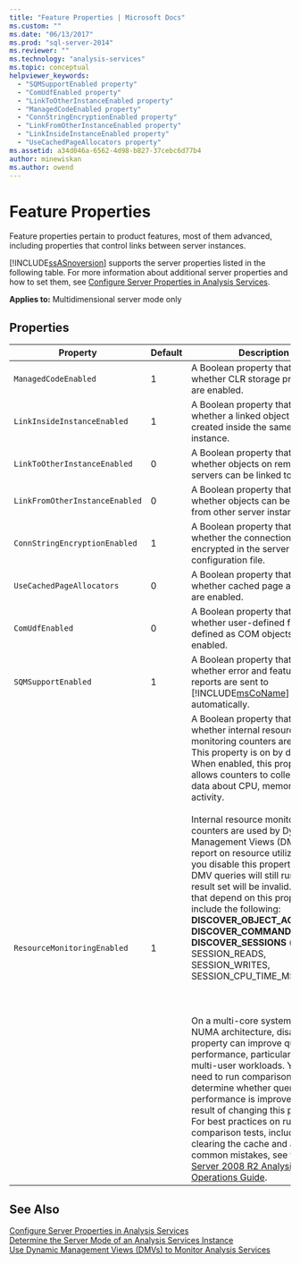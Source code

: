```yaml
---
title: "Feature Properties | Microsoft Docs"
ms.custom: ""
ms.date: "06/13/2017"
ms.prod: "sql-server-2014"
ms.reviewer: ""
ms.technology: "analysis-services"
ms.topic: conceptual
helpviewer_keywords: 
  - "SQMSupportEnabled property"
  - "ComUdfEnabled property"
  - "LinkToOtherInstanceEnabled property"
  - "ManagedCodeEnabled property"
  - "ConnStringEncryptionEnabled property"
  - "LinkFromOtherInstanceEnabled property"
  - "LinkInsideInstanceEnabled property"
  - "UseCachedPageAllocators property"
ms.assetid: a34d046a-6562-4d98-b827-37cebc6d77b4
author: minewiskan
ms.author: owend
---
```

# Feature Properties
  Feature properties pertain to product features, most of them advanced, including properties that control links between server instances.  
  
 [!INCLUDE[ssASnoversion](../../includes/ssasnoversion-md.md)] supports the server properties listed in the following table. For more information about additional server properties and how to set them, see [Configure Server Properties in Analysis Services](server-properties-in-analysis-services.md).  
  
 **Applies to:** Multidimensional server mode only  
  
## Properties  
  
|Property|Default|Description|  
|--------------|-------------|-----------------|  
|`ManagedCodeEnabled`|1|A Boolean property that indicates whether CLR storage procedures are enabled.|  
|`LinkInsideInstanceEnabled`|1|A Boolean property that indicates whether a linked object can be created inside the same server instance.|  
|`LinkToOtherInstanceEnabled`|0|A Boolean property that indicates whether objects on remote servers can be linked to.|  
|`LinkFromOtherInstanceEnabled`|0|A Boolean property that indicates whether objects can be linked to from other server instances.|  
|`ConnStringEncryptionEnabled`|1|A Boolean property that indicates whether the connection string is encrypted in the server configuration file.|  
|`UseCachedPageAllocators`|0|A Boolean property that indicates whether cached page allocators are enabled.|  
|`ComUdfEnabled`|0|A Boolean property that indicates whether user-defined functions defined as COM objects are enabled.|  
|`SQMSupportEnabled`|1|A Boolean property that indicates whether error and feature usage reports are sent to [!INCLUDE[msCoName](../../includes/msconame-md.md)] automatically.|  
|`ResourceMonitoringEnabled`|1|A Boolean property that indicates whether internal resource monitoring counters are enabled. This property is on by default. When enabled, this property allows counters to collect usage data about CPU, memory, and I/O activity.<br /><br /> Internal resource monitoring counters are used by Dynamic Management Views (DMV) that report on resource utilization. If you disable this property, the DMV queries will still run, but the result set will be invalid. DMVs that depend on this property include the following:<br />**DISCOVER_OBJECT_ACTIVITY**<br />**DISCOVER_COMMAND_OBJECTS**<br />**DISCOVER_SESSIONS** (for SESSION_READS, SESSION_WRITES, SESSION_CPU_TIME_MS)<br /><br /> <br /><br /> On a multi-core system that uses NUMA architecture, disabling this property can improve query performance, particularly for high multi-user workloads. You will need to run comparison tests to determine whether query performance is improved as the result of changing this property. For best practices on running comparison tests, including clearing the cache and avoiding common mistakes, see the [SQL Server 2008 R2 Analysis Services Operations Guide](https://go.microsoft.com/fwlink/?LinkID=225539).|  
  
## See Also  
 [Configure Server Properties in Analysis Services](server-properties-in-analysis-services.md)   
 [Determine the Server Mode of an Analysis Services Instance](../instances/determine-the-server-mode-of-an-analysis-services-instance.md)   
 [Use Dynamic Management Views &#40;DMVs&#41; to Monitor Analysis Services](../instances/use-dynamic-management-views-dmvs-to-monitor-analysis-services.md)  
  
  
